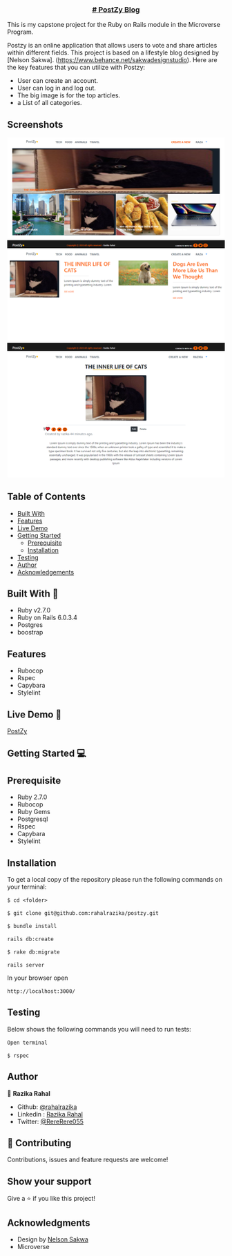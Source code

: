 <p align="center">
  <a href="https://github.com/rahalrazika/postzy">
      <h3 align="center"># PostZy Blog</h3>

  </a>

  </p>
This is my capstone project for the Ruby on Rails module in the Microverse Program.

Postzy is an online application that allows users to vote and share articles within different fields. This project is based on a lifestyle blog designed by [Nelson Sakwa]. (https://www.behance.net/sakwadesignstudio). Here are the key features that you can utilize with Postzy:
-	User can create an account.
-   User can log in and log out.
-	The big image is for the top articles.
-	a List of all categories.

## Screenshots
![Home Page](app/assets/images/homepage.png)
![Category Page](app/assets/images/cat-show.png)
![Category Page](app/assets/images/art-show.png)



<!-- TABLE OF CONTENTS -->
## Table of Contents
  * [Built With](#built-with)
  * [Features](#features)
  * [Live Demo](#live-demo)
  * [Getting Started](#getting-started)
    * [Prerequisite](#prerequisite)
    * [Installation](#installation)
  * [Testing](#testing)
  * [Author](#author)
  * [Acknowledgements](#acknowledgements)

## Built With 🔨
- Ruby v2.7.0
- Ruby on Rails 6.0.3.4
- Postgres 
- boostrap

## Features
- Rubocop
- Rspec
- Capybara
- Stylelint

## Live Demo 🚀
[PostZy](https://radiant-coast-87548.herokuapp.com) 

## Getting Started 💻


## Prerequisite
- Ruby 2.7.0
- Rubocop
- Ruby Gems
- Postgresql
- Rspec
- Capybara
- Stylelint
## Installation

To get a local copy of the repository please run the following commands on your terminal:

```
$ cd <folder>
```

```
$ git clone git@github.com:rahalrazika/postzy.git
```

```
$ bundle install
```
```
rails db:create

```

```
$ rake db:migrate
```
```
rails server
```
In your browser open
 ```
http://localhost:3000/
```

## Testing
 

Below shows the following commands you will need to run tests:

```
Open terminal
```

```
$ rspec
```


## Author 

👤 **Razika Rahal**

- Github: [@rahalrazika](https://github.com/rahalrazika)
- Linkedin : [Razika Rahal](https://www.linkedin.com/in/razika-rahal-85539bbb/)
- Twitter: [@RereRere055](https://twitter.com/RereRere055)


## 🤝 Contributing

Contributions, issues and feature requests are welcome!

## Show your support

Give a ⭐️ if you like this project!

## Acknowledgments

-  Design by [Nelson Sakwa](https://www.behance.net/sakwadesignstudio)
-  Microverse
